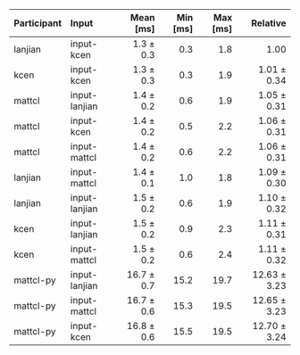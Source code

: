 | Participant | Input | Mean [ms] | Min [ms] | Max [ms] | Relative |
|:---|:---|---:|---:|---:|---:|
| lanjian | input-kcen | 1.3 ± 0.3 | 0.3 | 1.8 | 1.00 |
| kcen | input-kcen | 1.3 ± 0.3 | 0.3 | 1.9 | 1.01 ± 0.34 |
| mattcl | input-lanjian | 1.4 ± 0.2 | 0.6 | 1.9 | 1.05 ± 0.31 |
| mattcl | input-kcen | 1.4 ± 0.2 | 0.5 | 2.2 | 1.06 ± 0.31 |
| mattcl | input-mattcl | 1.4 ± 0.2 | 0.6 | 2.2 | 1.06 ± 0.31 |
| lanjian | input-mattcl | 1.4 ± 0.1 | 1.0 | 1.8 | 1.09 ± 0.30 |
| lanjian | input-lanjian | 1.5 ± 0.2 | 0.6 | 1.9 | 1.10 ± 0.32 |
| kcen | input-lanjian | 1.5 ± 0.2 | 0.9 | 2.3 | 1.11 ± 0.31 |
| kcen | input-mattcl | 1.5 ± 0.2 | 0.6 | 2.4 | 1.11 ± 0.32 |
| mattcl-py | input-lanjian | 16.7 ± 0.7 | 15.2 | 19.7 | 12.63 ± 3.23 |
| mattcl-py | input-mattcl | 16.7 ± 0.6 | 15.3 | 19.5 | 12.65 ± 3.23 |
| mattcl-py | input-kcen | 16.8 ± 0.6 | 15.5 | 19.5 | 12.70 ± 3.24 |

